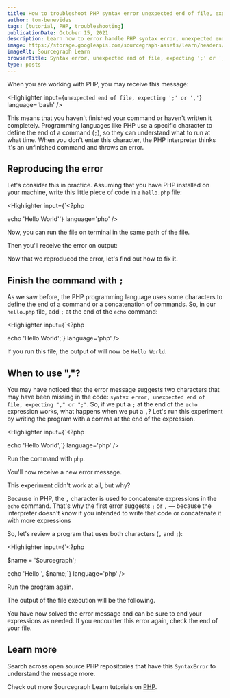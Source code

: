 ```yaml
---
title: How to troubleshoot PHP syntax error unexpected end of file, expecting ';' or ','
author: tom-benevides
tags: [tutorial, PHP, troubleshooting]
publicationDate: October 15, 2021
description: Learn how to error handle PHP syntax error, unexpected end of file, expecting ';' or ','
image: https://storage.googleapis.com/sourcegraph-assets/learn/headers/sourcegraph-learn-header.png
imageAlt: Sourcegraph Learn
browserTitle: Syntax error, unexpected end of file, expecting ';' or ',' in PHP error handling
type: posts
---
```


When you are working with PHP, you may receive this message:

<Highlighter
input={`unexpected end of file, expecting ';' or ','`}
language='bash'
/>

This means that you haven't finished your command or haven't written it completely. Programming languages ​​like PHP use a specific character to define the end of a command (`;`), so they can understand what to run at what time. When you don't enter this character, the PHP interpreter thinks it's an unfinished command and throws an error.

## Reproducing the error

Let's consider this in practice. Assuming that you have PHP installed on your machine, write this little piece of code in a `hello.php` file:

<Highlighter
input={`<?php
 
echo 'Hello World'`}
language='php'
/>

Now, you can run the file on terminal in the same path of the file. 

<Highlighter
input='php hello.php'
language='bash'
/>

Then you'll receive the error on output:

<Highlighter
input='Parse error:  syntax error, unexpected end of file, expecting "," or ";" in /path/to/hello.php on line 4'
language='bash'
/>

Now that we reproduced the error, let's find out how to fix it.

## Finish the command with `;`

As we saw before, the PHP programming language uses some characters to define the end of a command or a concatenation of commands. So, in our `hello.php` file, add `;` at the end of the `echo` command:

<Highlighter
input={`<?php
 
echo 'Hello World';`}
language='php'
/>

If you run this file, the output of will now be `Hello World`. 

## When to use ","? 

You may have noticed that the error message suggests two characters that may have been missing in the code: `syntax error, unexpected end of file, expecting "," or ";"`. So, if we put a `;` at the end of the `echo` expression works, what happens when we put a `,`? Let's run this experiment by writing the program with a comma at the end of the expression.

<Highlighter
input={`<?php
 
echo 'Hello World',`}
language='php'
/>

Run the command with `php`.

<Highlighter
input='php hello.php'
language='bash'
/>

You'll now receive a new error message.

<Highlighter
input='Parse error:  syntax error, unexpected end of file in /path/to/hello.php on line 4'
language='bash'
/>

This experiment didn't work at all, but why? 

Because in PHP, the `,` character is used to concatenate expressions in the `echo` command. That's why the first error suggests `;` or `,` — because the interpreter doesn't know if you intended to write that code or concatenate it with more expressions

So, let's review a program that uses both characters (`,` and `;`):

<Highlighter
input={`<?php
 
$name = 'Sourcegraph';
 
echo 'Hello ', $name;`}
language='php'
/>

Run the program again.

<Highlighter
input='php hello.php'
language='bash'
/>

The output of the file execution will be the following.

<Highlighter
input='Hello Sourcegraph'
language='bash'
/>

You have now solved the error message and can be sure to end your expressions as needed. If you encounter this error again, check the end of your file. 

## Learn more

Search across open source PHP repositories that have this `SyntaxError` to understand the message more.

<SourcegraphSearch query="&quot;unexpected end of file, expecting ';' or ','&quot; lang:php" patternType="literal"/>

Check out more Sourcegraph Learn tutorials on [PHP](https://learn.sourcegraph.com/tags/php).